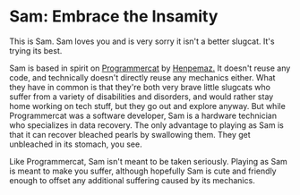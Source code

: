 # Sam: Embrace the Insamity

This is Sam. Sam loves you and is very sorry it isn't a better slugcat. It's
trying its best.

Sam is based in spirit on
[Programmercat](https://github.com/henpemaz/PartModPartMeme/tree/master/ProgrammerCat)
by [Henpemaz.](https://github.com/henpemaz) It doesn't reuse any code, and
technically doesn't directly reuse any mechanics either. What they have in
common is that they're both very brave little slugcats who suffer from a variety
of disabilities and disorders, and would rather stay home working on tech stuff,
but they go out and explore anyway. But while Programmercat was a software
developer, Sam is a hardware technician who specializes in data recovery. The
only advantage to playing as Sam is that it can recover bleached pearls by
swallowing them. They get unbleached in its stomach, you see.

Like Programmercat, Sam isn't meant to be taken seriously. Playing as Sam is
meant to make you suffer, although hopefully Sam is cute and friendly enough to
offset any additional suffering caused by its mechanics.
